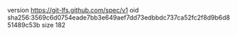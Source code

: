 version https://git-lfs.github.com/spec/v1
oid sha256:3569c6d0754eade7bb3e649aef7dd73edbbdc737ca52fc2f8d9b6d851489c53b
size 182
